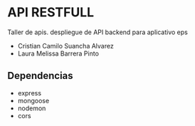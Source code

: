 # API RESTFULL 

Taller de apis. despliegue de API backend para aplicativo eps 
- Cristian Camilo Suancha Alvarez
- Laura Melissa Barrera Pinto

## Dependencias

- express
- mongoose
- nodemon
- cors
